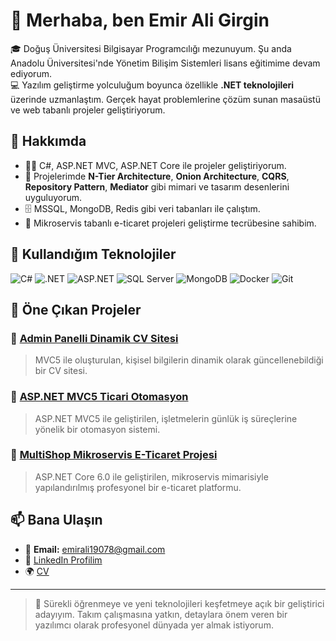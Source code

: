 # 👋 Merhaba, ben Emir Ali Girgin

🎓 Doğuş Üniversitesi Bilgisayar Programcılığı mezunuyum. Şu anda Anadolu Üniversitesi'nde Yönetim Bilişim Sistemleri lisans eğitimime devam ediyorum.  
💻 Yazılım geliştirme yolculuğum boyunca özellikle **.NET teknolojileri** üzerinde uzmanlaştım. Gerçek hayat problemlerine çözüm sunan masaüstü ve web tabanlı projeler geliştiriyorum.

## 💼 Hakkımda

- 👨‍💻 C#, ASP.NET MVC, ASP.NET Core ile projeler geliştiriyorum.  
- 🧱 Projelerimde **N-Tier Architecture**, **Onion Architecture**, **CQRS**, **Repository Pattern**, **Mediator** gibi mimari ve tasarım desenlerini uyguluyorum.  
- 🗄️ MSSQL, MongoDB, Redis gibi veri tabanları ile çalıştım.  
- 🚀 Mikroservis tabanlı e-ticaret projeleri geliştirme tecrübesine sahibim.

## 🔧 Kullandığım Teknolojiler

![C#](https://img.shields.io/badge/-C%23-239120?style=flat-square&logo=c-sharp&logoColor=white)
![.NET](https://img.shields.io/badge/-.NET-512BD4?style=flat-square&logo=dotnet&logoColor=white)
![ASP.NET](https://img.shields.io/badge/-ASP.NET-5C2D91?style=flat-square&logo=dotnet)
![SQL Server](https://img.shields.io/badge/-SQL%20Server-CC2927?style=flat-square&logo=microsoft-sql-server&logoColor=white)
![MongoDB](https://img.shields.io/badge/-MongoDB-47A248?style=flat-square&logo=mongodb&logoColor=white)
![Docker](https://img.shields.io/badge/-Docker-2496ED?style=flat-square&logo=docker&logoColor=white)
![Git](https://img.shields.io/badge/-Git-F05032?style=flat-square&logo=git&logoColor=white)

## 📂 Öne Çıkan Projeler

### 🔹 [Admin Panelli Dinamik CV Sitesi](https://github.com/eag29/ASP.NET_MVC5_AdminPanelliDinamikCvSitesi)  
> MVC5 ile oluşturulan, kişisel bilgilerin dinamik olarak güncellenebildiği bir CV sitesi.

### 🔹 [ASP.NET MVC5 Ticari Otomasyon](https://github.com/eag29/ASP.NET_MVC5_Ticari_Otomasyon)  
> ASP.NET MVC5 ile geliştirilen, işletmelerin günlük iş süreçlerine yönelik bir otomasyon sistemi.

### 🔹 [MultiShop Mikroservis E-Ticaret Projesi](https://github.com/eag29/MultiShop-E-Ticaret-Mikroservis-Projesi)  
> ASP.NET Core 6.0 ile geliştirilen, mikroservis mimarisiyle yapılandırılmış profesyonel bir e-ticaret platformu.

## 📫 Bana Ulaşın

- 📧 **Email:** emirali19078@gmail.com  
- 🔗 [LinkedIn Profilim](https://www.linkedin.com/in/emir-ali-girgin-a190b1201/) 
- 🌍 [CV](https://drive.google.com/file/d/1kEv-p1JRPlWQIHmkkLaaGbrV_l8V17l_/view?usp=drive_link) 

---

> 🚀 Sürekli öğrenmeye ve yeni teknolojileri keşfetmeye açık bir geliştirici adayıyım. Takım çalışmasına yatkın, detaylara önem veren bir yazılımcı olarak profesyonel dünyada yer almak istiyorum.

